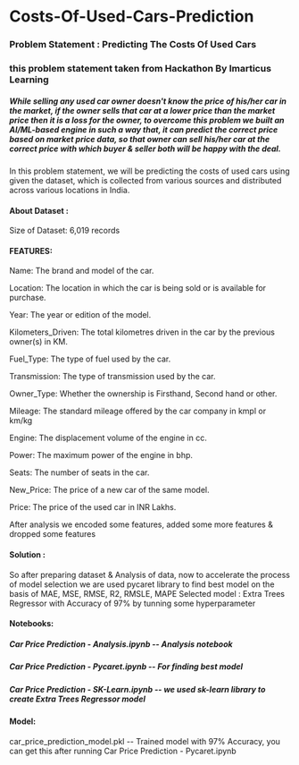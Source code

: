 # Costs-Of-Used-Cars-Prediction

### Problem Statement : Predicting The Costs Of Used Cars
### this problem statement taken from Hackathon By Imarticus Learning
##### While selling any used car owner doesn't know the price of his/her car in the market, if the owner sells that car at a lower price than the market price then it is a loss for the owner, to overcome this problem we built an AI/ML-based engine in such a way that, it can predict the correct price based on market price data, so that owner can sell his/her car at the correct price with which buyer & seller both will be happy with the deal.


In this problem statement, we will be predicting the costs of used cars using given the dataset, which is collected from various sources and distributed across various locations in India.

#### About Dataset :

Size of Dataset: 6,019 records

#### FEATURES:

Name: The brand and model of the car.

Location: The location in which the car is being sold or is available for purchase.

Year: The year or edition of the model.

Kilometers_Driven: The total kilometres driven in the car by the previous owner(s) in KM.

Fuel_Type: The type of fuel used by the car.

Transmission: The type of transmission used by the car.

Owner_Type: Whether the ownership is Firsthand, Second hand or other.

Mileage: The standard mileage offered by the car company in kmpl or km/kg

Engine: The displacement volume of the engine in cc.

Power: The maximum power of the engine in bhp.

Seats: The number of seats in the car.

New_Price: The price of a new car of the same model.

Price: The price of the used car in INR Lakhs.

After analysis we encoded some features, added some more features & dropped some features

#### Solution :
So after preparing dataset & Analysis of data, now to accelerate the process of model selection we are used pycaret library to find best model on the basis of MAE, MSE, RMSE, R2, RMSLE, MAPE
Selected model : Extra Trees Regressor with Accuracy of 97% by tunning some hyperparameter

#### Notebooks:
##### Car Price Prediction - Analysis.ipynb  -- Analysis notebook
##### Car Price Prediction - Pycaret.ipynb  -- For finding best model
##### Car Price Prediction - SK-Learn.ipynb  -- we used sk-learn library to create Extra Trees Regressor model

#### Model:
car_price_prediction_model.pkl  --  Trained model with 97% Accuracy, you can get this after running Car Price Prediction - Pycaret.ipynb
